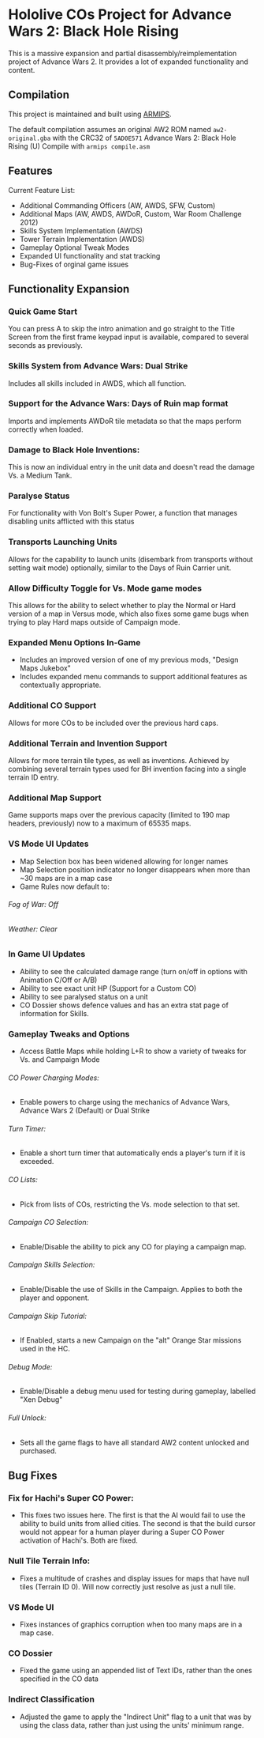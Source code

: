 # Hololive COs Project for Advance Wars 2: Black Hole Rising

This is a massive expansion and partial disassembly/reimplementation project of Advance Wars 2. It provides a lot of expanded functionality and content.

## Compilation
This project is maintained and built using [ARMIPS](https://github.com/Kingcom/armips).

The default compilation assumes an original AW2 ROM named ```aw2-original.gba``` with the CRC32 of ```5AD0E571``` Advance Wars 2: Black Hole Rising (U)
Compile with ```armips compile.asm```

## Features
Current Feature List:
- Additional Commanding Officers (AW, AWDS, SFW, Custom)
- Additional Maps (AW, AWDS, AWDoR, Custom, War Room Challenge 2012)
- Skills System Implementation (AWDS)
- Tower Terrain Implementation (AWDS)
- Gameplay Optional Tweak Modes
- Expanded UI functionality and stat tracking
- Bug-Fixes of orginal game issues

## Functionality Expansion
### Quick Game Start
You can press A to skip the intro animation and go straight to the Title Screen from the first frame keypad input is available, compared to several seconds as previously.
### Skills System from Advance Wars: Dual Strike
Includes all skills included in AWDS, which all function.
### Support for the Advance Wars: Days of Ruin map format
Imports and implements AWDoR tile metadata so that the maps perform correctly when loaded.
### Damage to Black Hole Inventions:
This is now an individual entry in the unit data and doesn't read the damage Vs. a Medium Tank.
### Paralyse Status
For functionality with Von Bolt's Super Power, a function that manages disabling units afflicted with this status
### Transports Launching Units
Allows for the capability to launch units (disembark from transports without setting wait mode) optionally, similar to the Days of Ruin Carrier unit.
### Allow Difficulty Toggle for Vs. Mode game modes
This allows for the ability to select whether to play the Normal or Hard version of a map in Versus mode, which also fixes some game bugs when trying to play Hard maps outside of Campaign mode.
### Expanded Menu Options In-Game
- Includes an improved version of one of my previous mods, "Design Maps Jukebox"
- Includes expanded menu commands to support additional features as contextually appropriate.
### Additional CO Support
Allows for more COs to be included over the previous hard caps.
### Additional Terrain and Invention Support
Allows for more terrain tile types, as well as inventions. Achieved by combining several terrain types used for BH invention facing into a single terrain ID entry.
### Additional Map Support
Game supports maps over the previous capacity (limited to 190 map headers, previously) now to a maximum of 65535 maps.
### VS Mode UI Updates
- Map Selection box has been widened allowing for longer names
- Map Selection position indicator no longer disappears when more than ~30 maps are in a map case
- Game Rules now default to:
###### Fog of War: Off
###### Weather: Clear
### In Game UI Updates
- Ability to see the calculated damage range (turn on/off in options with Animation C/Off or A/B)
- Ability to see exact unit HP (Support for a Custom CO)
- Ability to see paralysed status on a unit
- CO Dossier shows defence values and has an extra stat page of information for Skills.
### Gameplay Tweaks and Options
- Access Battle Maps while holding L+R to show a variety of tweaks for Vs. and Campaign Mode
###### CO Power Charging Modes: 
- Enable powers to charge using the mechanics of Advance Wars, Advance Wars 2 (Default) or Dual Strike
###### Turn Timer: 
- Enable a short turn timer that automatically ends a player's turn if it is exceeded.
###### CO Lists: 
- Pick from lists of COs, restricting the Vs. mode selection to that set.
###### Campaign CO Selection: 
- Enable/Disable the ability to pick any CO for playing a campaign map.
###### Campaign Skills Selection: 
- Enable/Disable the use of Skills in the Campaign. Applies to both the player and opponent.
###### Campaign Skip Tutorial: 
- If Enabled, starts a new Campaign on the "alt" Orange Star missions used in the HC.
###### Debug Mode: 
- Enable/Disable a debug menu used for testing during gameplay, labelled "Xen Debug"
###### Full Unlock: 
- Sets all the game flags to have all standard AW2 content unlocked and purchased.

## Bug Fixes
### Fix for Hachi's Super CO Power:
- This fixes two issues here. The first is that the AI would fail to use the ability to build units from allied cities. The second is that the build cursor would not appear for a human player during a Super CO Power activation of Hachi's. Both are fixed.
### Null Tile Terrain Info:
- Fixes a multitude of crashes and display issues for maps that have null tiles (Terrain ID 0). Will now correctly just resolve as just a null tile.
### VS Mode UI
- Fixes instances of graphics corruption when too many maps are in a map case.
### CO Dossier
- Fixed the game using an appended list of Text IDs, rather than the ones specified in the CO data
### Indirect Classification
- Adjusted the game to apply the "Indirect Unit" flag to a unit that was by using the class data, rather than just using the units' minimum range.
